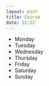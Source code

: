```yaml
---
layout: post
title: Course
date: 12:12
---
```

- Monday
- Tuesday
- Wednesday
- Thursday
- Friday
- Saturday
- Sunday